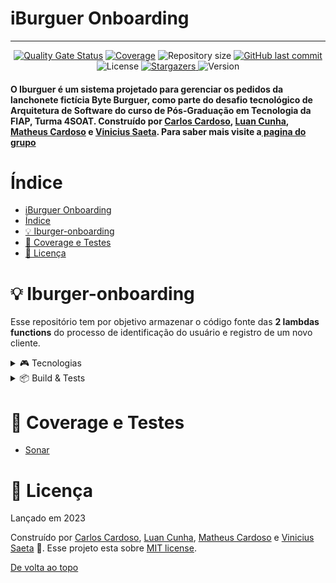 # iBurguer Onboarding

<!-- Permite  a funcionalidade de voltar ao topo -->
<a id="topo"></a>
___________________________________________________

<!-- Informações visuais do projeto -->
<div align="center">
    <a href="https://sonarcloud.io/summary/new_code?id=FIAP-G04_iburguer-onboarding"><img src="https://sonarcloud.io/api/project_badges/measure?project=FIAP-G04_iburguer-onboarding&amp;metric=alert_status" alt="Quality Gate Status"></a>
    <a href="https://sonarcloud.io/summary/new_code?id=FIAP-G04_iburguer-onboarding"><img src="https://sonarcloud.io/api/project_badges/measure?project=FIAP-G04_iburguer-onboarding&amp;metric=coverage" alt="Coverage"></a>
    <img alt="Repository size" src="https://img.shields.io/github/repo-size/FIAP-G04/iburguer-onboarding?color=009bd9">
    <a href="https://github.com/FIAP-G04/iburguer-onboarding/commits/main">
        <img alt="GitHub last commit" src="https://img.shields.io/github/last-commit/FIAP-G04/iburguer-onboarding?color=009bd9">
    </a>
    <img alt="License" src="https://img.shields.io/badge/license-MIT-009db9">
    <a href="https://github.com/FIAP-G04/iburguer-onboarding/stargazers">
        <img alt="Stargazers" src="https://img.shields.io/github/stars/FIAP-G04/iburguer-onboarding?color=009db9&logo=github">
    </a>
    <img alt="Version" src="https://img.shields.io/badge/Version-8.0-3B19E5?logo=dotnet" />
</div>

<!-- Breve descrição sobre o projeto -->

<div align="left">
  <h4>O Iburguer é um sistema projetado para gerenciar os pedidos da lanchonete fictícia Byte Burguer, como parte do desafio tecnológico de Arquitetura de Software do curso de Pós-Graduação em Tecnologia da FIAP, Turma 4SOAT. Construído por <a href="https://github.com/CarlosEduAC">Carlos Cardoso</a>, <a href="https://github.com/LuanPCunha">Luan Cunha</a>, <a href="https://github.com/matheusantonio">Matheus Cardoso</a> e <a href="https://github.com/vinisaeta">Vinicius Saeta</a>. Para saber mais visite a<a href="https://github.com/FIAP-G04"> pagina do grupo</a>
  </h4>
</div>

# Índice

- [iBurguer Onboarding](#iburguer-onboarding)
- [Índice](#índice)
- [💡 Iburger-onboarding](#-iburger-onboarding)
- [🔎 Coverage e Testes](#-coverage-e-testes)
- [📕 Licença](#-licença)

<a id="API"></a>

# 💡 Iburger-onboarding

Esse repositório tem por objetivo armazenar o código fonte das **2 lambdas functions** do processo de identificação do usuário e registro de um novo cliente.
<details>
<summary>🎮 Tecnologias</summary>

---

Esse projeto foi feito utilizando as seguintes tecnologias:

- [C#](https://learn.microsoft.com/pt-br/dotnet/csharp/)
- [.NET 8.0](https://dotnet.microsoft.com/en-us/download/dotnet/8.0)
- [PostgreSQL](https://www.postgresql.org/)
- [Docker](https://www.docker.com/)
- [Kubernetes](https://kubernetes.io/pt-br/)
- [Helm](https://helm.sh/)
- [Minikube](https://minikube.sigs.k8s.io/docs/)
- [Swagger](https://swagger.io/)
- [K6](https://k6.io/)</details>

<details>
<summary>📦 Build & Tests</summary>

---

| CI/CD | Status |
| --- | --- |
| Build & Unit Tests | [![.NET Build and Test](https://github.com/FIAP-G04/iburguer-onboarding/actions/workflows/quality-gate.yml/badge.svg)](https://github.com/FIAP-G04/iburguer-onboarding/actions/workflows/quality-gate.yml)

</details>

<a id="Teste"></a>

# 🔎 Coverage e Testes

- [Sonar](https://sonarcloud.io/summary/overall?id=FIAP-G04_iburguer-onboarding)

<a id="Licenca"></a>

# 📕 Licença

Lançado em 2023

Construído por [Carlos Cardoso](https://github.com/CarlosEduAC), [Luan Cunha](https://github.com/LuanPCunha), [Matheus Cardoso](https://github.com/matheusantonio) e [Vinicius Saeta](https://github.com/vinisaeta) 🚀.
Esse projeto esta sobre [MIT license](./LICENSE).

[De volta ao topo](#topo)
